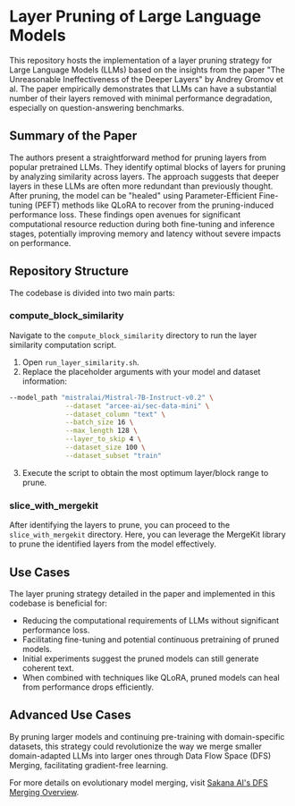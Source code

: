 
# Layer Pruning of Large Language Models

This repository hosts the implementation of a layer pruning strategy for Large Language Models (LLMs) based on the insights from the paper "The Unreasonable Ineffectiveness of the Deeper Layers" by Andrey Gromov et al. The paper empirically demonstrates that LLMs can have a substantial number of their layers removed with minimal performance degradation, especially on question-answering benchmarks.

## Summary of the Paper

The authors present a straightforward method for pruning layers from popular pretrained LLMs. They identify optimal blocks of layers for pruning by analyzing similarity across layers. The approach suggests that deeper layers in these LLMs are often more redundant than previously thought. After pruning, the model can be "healed" using Parameter-Efficient Fine-tuning (PEFT) methods like QLoRA to recover from the pruning-induced performance loss. These findings open avenues for significant computational resource reduction during both fine-tuning and inference stages, potentially improving memory and latency without severe impacts on performance.

## Repository Structure

The codebase is divided into two main parts:

### compute_block_similarity

Navigate to the `compute_block_similarity` directory to run the layer similarity computation script.

1. Open `run_layer_similarity.sh`.
2. Replace the placeholder arguments with your model and dataset information:

```bash
--model_path "mistralai/Mistral-7B-Instruct-v0.2" \
              --dataset "arcee-ai/sec-data-mini" \
              --dataset_column "text" \
              --batch_size 16 \
              --max_length 128 \
              --layer_to_skip 4 \
              --dataset_size 100 \
              --dataset_subset "train"
```

3. Execute the script to obtain the most optimum layer/block range to prune.

### slice_with_mergekit

After identifying the layers to prune, you can proceed to the `slice_with_mergekit` directory. Here, you can leverage the MergeKit library to prune the identified layers from the model effectively.

## Use Cases

The layer pruning strategy detailed in the paper and implemented in this codebase is beneficial for:

- Reducing the computational requirements of LLMs without significant performance loss.
- Facilitating fine-tuning and potential continuous pretraining of pruned models.
- Initial experiments suggest the pruned models can still generate coherent text.
- When combined with techniques like QLoRA, pruned models can heal from performance drops efficiently.

## Advanced Use Cases

By pruning larger models and continuing pre-training with domain-specific datasets, this strategy could revolutionize the way we merge smaller domain-adapted LLMs into larger ones through Data Flow Space (DFS) Merging, facilitating gradient-free learning.

For more details on evolutionary model merging, visit [Sakana AI's DFS Merging Overview](https://sakana.ai/evolutionary-model-merge/).
